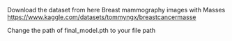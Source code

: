 Download the dataset from here 
Breast mammography images with Masses
https://www.kaggle.com/datasets/tommyngx/breastcancermasse

Change the path of final_model.pth to your file path





